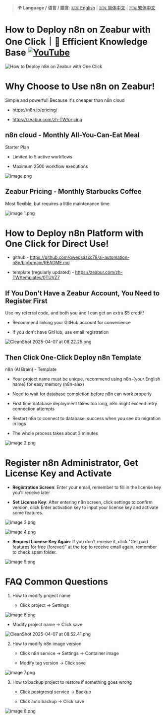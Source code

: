> 🌍 **Language / 语言 / 語言**: [🇺🇸 English](./readme-en.md) | [🇨🇳 简体中文](./readme-cn.md) | [🇹🇼 繁体中文](./readme.md)

# How to Deploy n8n on Zeabur with One Click｜🧠 Efficient Knowledge Base [![YouTube](https://img.shields.io/badge/Watch%20on-YouTube-red?logo=youtube)](https://youtu.be/tglGHWaSWc8)

![How to Deploy n8n on Zeabur with One Click](https://github.com/qwedsazxc78/ai-automation-n8n/blob/main/n8n/13-deploy-zubear/cover.png?raw=true)

# Why Choose to Use n8n on Zeabur!

Simple and powerful! Because it's cheaper than n8n cloud

* <https://n8n.io/pricing/>

* <https://zeabur.com/zh-TW/pricing>

## n8n cloud - Monthly All-You-Can-Eat Meal

Starter Plan

* Limited to 5 active workflows

* Maximum 2500 workflow executions

![image.png](./docs/image.png)

## Zeabur Pricing - Monthly Starbucks Coffee

Most flexible, but requires a little maintenance time

![image 1.png](./docs/image%201.png)

# How to Deploy n8n Platform with One Click for Direct Use!
* github - <https://github.com/qwedsazxc78/ai-automation-n8n/blob/main/README.md>

* template (regularly updated) - <https://zeabur.com/zh-TW/templates/0TUVZ7>

## If You Don't Have a Zeabur Account, You Need to Register First

Use my referral code, and both you and I can get an extra $5 credit!

* Recommend linking your GitHub account for convenience

* If you don't have GitHub, use email registration

![CleanShot 2025-04-07 at 08.22.25.png](./docs/CleanShot%202025-04-07%20at%2008.22.25.png)

## Then Click One-Click Deploy n8n Template

n8n (AI Brain) - Template

* Your project name must be unique, recommend using n8n-{your English name} for easy memory (n8n-alex)

* Need to wait for database completion before n8n can work properly

* First time database deployment takes too long, n8n might exceed retry connection attempts

* Restart n8n to connect to database, success when you see db migration in logs

* The whole process takes about 3 minutes

![image 2.png](./docs/image%202.png)

# Register n8n Administrator, Get License Key and Activate
* **Registration Screen**: Enter your email, remember to fill in the license key you'll receive later

* **Set License Key**: After entering n8n screen, click settings to confirm version, click Enter activation key to input your license key and activate some features.

![image 3.png](./docs/image%203.png)

![image 4.png](./docs/image%204.png)

* **Request License Key Again**: If you don't receive it, click "Get paid features for free (forever)" at the top to receive email again, remember to check spam folder.

![image 5.png](./docs/image%205.png)

# FAQ Common Questions
1. How to modify project name

   - Click project → Settings

![image 6.png](./docs/image%206.png)

   - Modify project name → Click save

![CleanShot 2025-04-07 at 08.52.41.png](./docs/CleanShot%202025-04-07%20at%2008.52.41.png)

2. How to modify n8n image version

   - Click n8n service → Settings → Container image

   - Modify tag version → Click save

![image 7.png](./docs/image%207.png)

3. How to backup project to restore if something goes wrong

   - Click postgresql service → Backup

   - Click auto backup → Click save

![image 8.png](./docs/image%208.png)